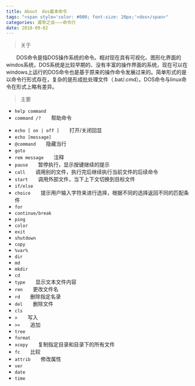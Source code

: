 ```yaml
---
title: About　dos基本命令
tags: "<span style='color: #000; font-size: 20px;'>dos</span>"
categories: 甫夸之谈———命令行
date: 2018-09-02
---
```


> 关于

　　DOS命令是指DOS操作系统的命令。相对现在具有可视化、图形化界面的windos系统，DOS系统是比较早期的、没有丰富的操作界面的系统，现在可以在windows上运行的DOS命令也是基于原来的操作命令发展过来的。简单形式的是以命令行形式存在，复杂的是形成批处理文件（.bat/.cmd）。DOS命令与linux命令在形式上略有差异。
> 主要

 *  `help command`
 *  `command /?`　　帮助命令
 <!-- more -->
 * `echo [ on | off ]`　　打开/关闭回显
 * `echo [message]`
 * `@command`　　隐藏当行
 * `goto`
 * `rem message`　　注释
 * `pause`　　暂停执行，显示按键继续的提示
 * `call`　　调用别的文件，执行完后继续执行当前文件的后续命令
 * `start`　　调用外部文件，当下上下文切换到目标文件
 * `if/else`
 * `choice`　　提示用户输入字符来进行选择，根据不同的选择返回不同的匹配条件
 * `for`
 * `continue/break`
 * `ping`
 * `color`
 * `exit`
 * `shutdown`
 * `copy`
 * `%var%`
 * `dir`
 * `md`
 * `mkdir`
 * `cd`
 * `type`　　显示文本文件内容
 * `ren`　　更改文件名
 * `rd`　　删除指定名录
 * `del`　　删除文件
 * `cls`
 * `>`　　写入
 * `>>`　　追加
 * `tree`
 * `format`
 * `xcopy`　　复制指定目录和目录下的所有文件
 * `fc`　　比较
 * `attrib`　　修改属性
 * `ver`
 * `date`
 * `time`
